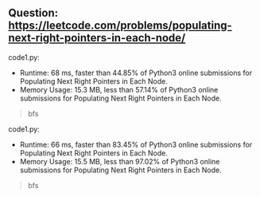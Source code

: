 ## Question: https://leetcode.com/problems/populating-next-right-pointers-in-each-node/

code1.py:
* Runtime: 68 ms, faster than 44.85% of Python3 online submissions for Populating Next Right Pointers in Each Node.
* Memory Usage: 15.3 MB, less than 57.14% of Python3 online submissions for Populating Next Right Pointers in Each Node.
> bfs

code1.py:
* Runtime: 66 ms, faster than 83.45% of Python3 online submissions for Populating Next Right Pointers in Each Node.
* Memory Usage: 15.5 MB, less than 97.02% of Python3 online submissions for Populating Next Right Pointers in Each Node.
> bfs